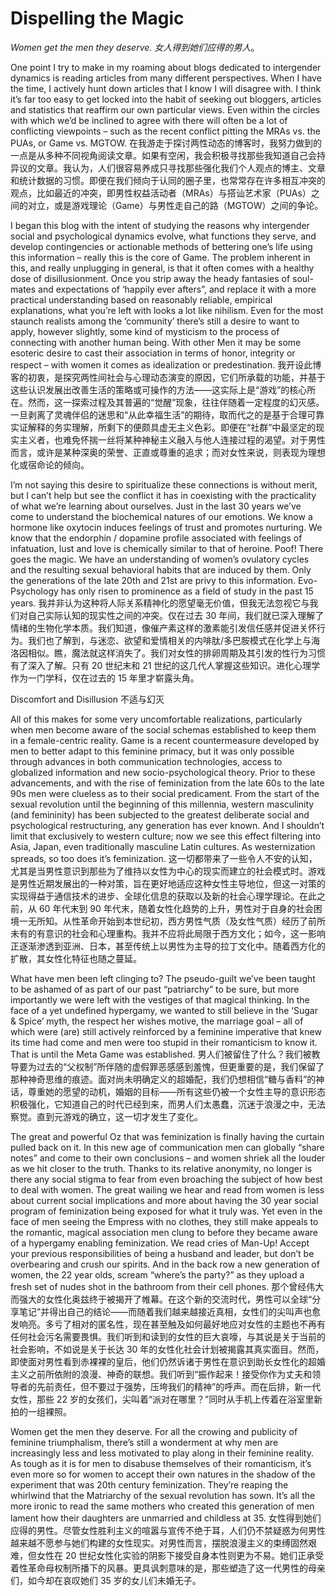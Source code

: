 # Dispelling the Magic  

*Women get the men they deserve.*
*女人得到她们应得的男人*。

One point I try to make in my roaming about blogs dedicated to intergender dynamics is reading articles from many different perspectives. When I have the time, I actively hunt down articles that I know I will disagree with. I think it’s far too easy to get locked into the habit of seeking out bloggers, articles and statistics that reaffirm our own particular views. Even within the circles with which we’d be inclined to agree with there will often be a lot of conflicting viewpoints – such as the recent conflict pitting the MRAs vs. the PUAs, or Game vs. MGTOW.
在我游走于探讨两性动态的博客时，我努力做到的一点是从多种不同视角阅读文章。如果有空闲，我会积极寻找那些我知道自己会持异议的文章。我认为，人们很容易养成只寻找那些强化我们个人观点的博主、文章和统计数据的习惯。即便在我们倾向于认同的圈子里，也常常存在许多相互冲突的观点，比如最近的冲突，即男性权益活动者（MRAs）与搭讪艺术家（PUAs）之间的对立，或是游戏理论（Game）与男性走自己的路（MGTOW）之间的争论。

I began this blog with the intent of studying the reasons why intergender social and psychological dynamics evolve, what functions they serve, and develop contingencies or actionable methods of bettering one’s life using this information – really this is the core of Game. The problem inherent in this, and really unplugging in general, is that it often comes with a healthy dose of disillusionment. Once you strip away the heady fantasies of soul-mates and expectations of ‘happily ever afters”, and replace it with a more practical understanding based on reasonably reliable, empirical explanations, what you’re left with looks a lot like nihilism. Even for the most staunch realists among the ‘community’ there’s still a desire to want to apply, however slightly, some kind of mysticism to the process of connecting with another human being. With other Men it may be some esoteric desire to cast their association in terms of honor, integrity or respect – with women it comes as idealization or predestination.
我开设此博客的初衷，是探究两性间社会与心理动态演变的原因，它们所承载的功能，并基于这些认识发展出改善生活的策略或可操作的方法——这实际上是“游戏”的核心所在。然而，这一探索过程及其普遍的“觉醒”现象，往往伴随着一定程度的幻灭感。一旦剥离了灵魂伴侣的迷思和“从此幸福生活”的期待，取而代之的是基于合理可靠实证解释的务实理解，所剩下的便颇具虚无主义色彩。即便在“社群”中最坚定的现实主义者，也难免怀揣一丝将某种神秘主义融入与他人连接过程的渴望。对于男性而言，或许是某种深奥的荣誉、正直或尊重的追求；而对女性来说，则表现为理想化或宿命论的倾向。

I’m not saying this desire to spiritualize these connections is without merit, but I can’t help but see the conflict it has in coexisting with the practicality of what we’re learning about ourselves. Just in the last 30 years we’ve come to understand the biochemical natures of our emotions. We know a hormone like oxytocin induces feelings of trust and promotes nurturing. We know that the endorphin / dopamine profile associated with feelings of infatuation, lust and love is chemically similar to that of heroine. Poof! There goes the magic. We have an understanding of women’s ovulatory cycles and the resulting sexual behavioral habits that are induced by them. Only the generations of the late 20th and 21st are privy to this information. Evo-Psychology has only risen to prominence as a field of study in the past 15 years.
我并非认为这种将人际关系精神化的愿望毫无价值，但我无法忽视它与我们对自己实际认知的现实性之间的冲突。仅在过去 30 年间，我们就已深入理解了情绪的生物化学本质。我们知道，像催产素这样的激素能引发信任感并促进关怀行为。我们也了解到，与迷恋、欲望和爱情相关的内啡肽/多巴胺模式在化学上与海洛因相似。瞧，魔法就这样消失了。我们对女性的排卵周期及其引发的性行为习惯有了深入了解。只有 20 世纪末和 21 世纪的这几代人掌握这些知识。进化心理学作为一门学科，仅在过去的 15 年里才崭露头角。

Discomfort and Disillusion
不适与幻灭

All of this makes for some very uncomfortable realizations, particularly when men become aware of the social schemas established to keep them in a female-centric reality. Game is a recent countermeasure developed by men to better adapt to this feminine primacy, but it was only possible through advances in both communication technologies, access to globalized information and new socio-psychological theory. Prior to these advancements, and with the rise of feminization from the late 60s to the late 90s men were clueless as to their social predicament. From the start of the sexual revolution until the beginning of this millennia, western masculinity (and femininity) has been subjected to the greatest deliberate social and psychological restructuring, any generation has ever known. And I shouldn’t limit that exclusively to western culture; now we see this effect filtering into Asia, Japan, even traditionally masculine Latin cultures. As westernization spreads, so too does it’s feminization.
这一切都带来了一些令人不安的认知，尤其是当男性意识到那些为了维持以女性为中心的现实而建立的社会模式时。游戏是男性近期发展出的一种对策，旨在更好地适应这种女性主导地位，但这一对策的实现得益于通信技术的进步、全球化信息的获取以及新的社会心理学理论。在此之前，从 60 年代末到 90 年代末，随着女性化趋势的上升，男性对于自身的社会困境一无所知。从性革命开始到本世纪初，西方男性气质（及女性气质）经历了前所未有的有意识的社会和心理重构。我并不应将此局限于西方文化；如今，这一影响正逐渐渗透到亚洲、日本，甚至传统上以男性为主导的拉丁文化中。随着西方化的扩散，其女性化特征也随之蔓延。

What have men been left clinging to? The pseudo-guilt we’ve been taught to be ashamed of as part of our past “patriarchy” to be sure, but more importantly we were left with the vestiges of that magical thinking. In the face of a yet undefined hypergamy, we wanted to still believe in the ‘Sugar & Spice’ myth, the respect her wishes motive, the marriage goal – all of which were (are) still actively reinforced by a feminine imperative that knew its time had come and men were too stupid in their romanticism to know it. That is until the Meta Game was established.
男人们被留住了什么？我们被教导要为过去的“父权制”所伴随的虚假罪恶感感到羞愧，但更重要的是，我们保留了那种神奇思维的痕迹。面对尚未明确定义的超婚配，我们仍想相信“糖与香料”的神话，尊重她的愿望的动机，婚姻的目标——所有这些仍被一个女性主导的意识形态积极强化，它知道自己的时代已经到来，而男人们太愚蠢，沉迷于浪漫之中，无法察觉。直到元游戏的确立，这一切才发生了变化。

The great and powerful Oz that was feminization is finally having the curtain pulled back on it. In this new age of communication men can globally “share notes” and come to their own conclusions – and women shriek all the louder as we hit closer to the truth. Thanks to its relative anonymity, no longer is there any social stigma to fear from even broaching the subject of how best to deal with women. The great wailing we hear and read from women is less about current social implications and more about having the 30 year social program of feminization being exposed for what it truly was. Yet even in the face of men seeing the Empress with no clothes, they still make appeals to the romantic, magical association men clung to before they became aware of a hypergamy enabling feminization. We read cries of Man-Up! Accept your previous responsibilities of being a husband and leader, but don’t be overbearing and crush our spirits. And in the back row a new generation of women, the 22 year olds, scream “where’s the party?” as they upload a fresh set of nudes shot in the bathroom from their cell phones.
那个曾经伟大而强大的女性化奥兹终于被揭开了帷幕。在这个新的交流时代，男性可以全球“分享笔记”并得出自己的结论——而随着我们越来越接近真相，女性们的尖叫声也愈发响亮。多亏了相对的匿名性，现在甚至触及如何最好地应对女性的主题也不再有任何社会污名需要畏惧。我们听到和读到的女性的巨大哀嚎，与其说是关于当前的社会影响，不如说是关于长达 30 年的女性化社会计划被揭露其真实面目。然而，即使面对男性看到赤裸裸的皇后，他们仍然诉诸于男性在意识到助长女性化的超婚主义之前所依附的浪漫、神奇的联想。我们听到“振作起来！接受你作为丈夫和领导者的先前责任，但不要过于强势，压垮我们的精神”的呼声。而在后排，新一代女性，那些 22 岁的女孩们，尖叫着“派对在哪里？”同时从手机上传着在浴室里新拍的一组裸照。

Women get the men they deserve. For all the crowing and publicity of feminine triumphalism, there’s still a wonderment at why men are increasingly less and less motivated to play along in their feminine reality. As tough as it is for men to disabuse themselves of their romanticism, it’s even more so for women to accept their own natures in the shadow of the experiment that was 20th century feminization. They’re reaping the whirlwind that the Matriarchy of the sexual revolution has sown. It’s all the more ironic to read the same mothers who created this generation of men lament how their daughters are unmarried and childless at 35.
女性得到她们应得的男性。尽管女性胜利主义的喧嚣与宣传不绝于耳，人们仍不禁疑惑为何男性越来越不愿参与她们构建的女性现实。对男性而言，摆脱浪漫主义的束缚固然艰难，但女性在 20 世纪女性化实验的阴影下接受自身本性则更为不易。她们正承受着性革命母权制所播下的风暴。更具讽刺意味的是，那些塑造了这一代男性的母亲们，如今却在哀叹她们 35 岁的女儿们未婚无子。

